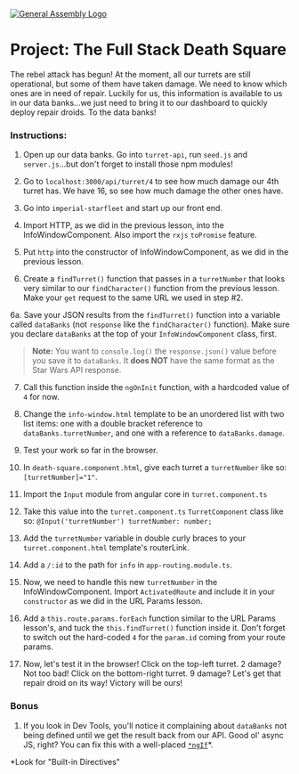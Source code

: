 [![General Assembly Logo](https://camo.githubusercontent.com/1a91b05b8f4d44b5bbfb83abac2b0996d8e26c92/687474703a2f2f692e696d6775722e636f6d2f6b6538555354712e706e67)](https://generalassemb.ly/education/web-development-immersive)

# Project: The **Full Stack** Death Square

The rebel attack has begun!  At the moment, all our turrets are still operational, but some of them have taken damage.  We need to know which ones are in need of repair.  Luckily for us, this information is available to us in our data banks...we just need to bring it to our dashboard to quickly deploy repair droids.  To the data banks!

### Instructions:

1. Open up our data banks.  Go into `turret-api`, run `seed.js` and `server.js`...but don't forget to install those npm modules!

2. Go to `localhost:3000/api/turret/4` to see how much damage our 4th turret has.  We have 16, so see how much damage the other ones have.

3. Go into `imperial-starfleet` and start up our front end.

4. Import HTTP, as we did in the previous lesson, into the InfoWindowComponent.  Also import the `rxjs` `toPromise` feature.

5. Put `http` into the constructor of InfoWindowComponent, as we did in the previous lesson.

6. Create a `findTurret()` function that passes in a `turretNumber` that looks very similar to our `findCharacter()` function from the previous lesson.  Make your `get` request to the same URL we used in step #2.

6a. Save your JSON results from the `findTurret()` function into a variable called `dataBanks` (not `response` like the `findCharacter()` function). Make sure you declare `dataBanks` at the top of your `InfoWindowComponent` class, first.

>**Note:** You want to `console.log()` the `response.json()` value before you save it to `dataBanks`.  It **does NOT** have the same format as the Star Wars API response.

7. Call this function inside the `ngOnInit` function, with a hardcoded value of `4` for now.

8. Change the `info-window.html` template to be an unordered list with two list items: one with a double bracket reference to `dataBanks.turretNumber`, and one with a reference to `dataBanks.damage`.

9. Test your work so far in the browser.

10. In `death-square.component.html`, give each turret a `turretNumber` like so: `[turretNumber]="1"`.

11. Import the `Input` module from angular core in `turret.component.ts`

12. Take this value into the `turret.component.ts` `TurretComponent` class like so: `@Input('turretNumber') turretNumber: number;`

13.  Add the `turretNumber` variable in double curly braces to your `turret.component.html` template's routerLink.

14. Add a `/:id` to the path for `info` in `app-routing.module.ts`.

15. Now, we need to handle this new `turretNumber` in the InfoWindowComponent.  Import `ActivatedRoute` and include it in your `constructor` as we did in the URL Params lesson.

16. Add a `this.route.params.forEach` function similar to the URL Params lesson's, and tuck the `this.findTurret()` function inside it.  Don't forget to switch out the hard-coded `4` for the `param.id` coming from your route params.

17.  Now, let's test it in the browser!  Click on the top-left turret.  2 damage?  Not too bad!  Click on the bottom-right turret.  9 damage?  Let's get that repair droid on its way!  Victory will be ours!

### Bonus

1. If you look in Dev Tools, you'll notice it complaining about `dataBanks` not being defined until we get the result back from our API.  Good ol' async JS, right?  You can fix this with a well-placed [`*ngIf`](https://angular.io/guide/cheatsheet)\*.

\*Look for "Built-in Directives"